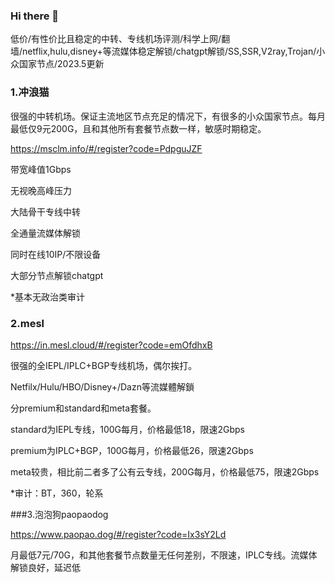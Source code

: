### Hi there 👋
低价/有性价比且稳定的中转、专线机场评测/科学上网/翻墙/netflix,hulu,disney+等流媒体稳定解锁/chatgpt解锁/SS,SSR,V2ray,Trojan/小众国家节点/2023.5更新
### 1.冲浪猫

很强的中转机场。保证主流地区节点充足的情况下，有很多的小众国家节点。每月最低仅9元200G，且和其他所有套餐节点数一样，敏感时期稳定。

https://msclm.info/#/register?code=PdpguJZF

带宽峰值1Gbps

无视晚高峰压力

大陆骨干专线中转

全通量流媒体解锁

同时在线10IP/不限设备

大部分节点解锁chatgpt

*基本无政治类审计

### 2.mesl

https://in.mesl.cloud/#/register?code=emOfdhxB

很强的全IEPL/IPLC+BGP专线机场，偶尔挨打。

Netfilx/Hulu/HBO/Disney+/Dazn等流媒體解鎖 

分premium和standard和meta套餐。

standard为IEPL专线，100G每月，价格最低18，限速2Gbps

premium为IPLC+BGP，100G每月，价格最低26，限速2Gbps

meta较贵，相比前二者多了公有云专线，200G每月，价格最低75，限速2Gbps

*审计：BT，360，轮系

###3.泡泡狗paopaodog

https://www.paopao.dog/#/register?code=Ix3sY2Ld

月最低7元/70G，和其他套餐节点数量无任何差别，不限速，IPLC专线。流媒体解锁良好，延迟低

<!--
**Freewallless/Freewallless** is a ✨ _special_ ✨ repository because its `README.md` (this file) appears on your GitHub profile.

Here are some ideas to get you started:

- 🔭 I’m currently working on ...
- 🌱 I’m currently learning ...
- 👯 I’m looking to collaborate on ...
- 🤔 I’m looking for help with ...
- 💬 Ask me about ...![A21F71C2-D555-4702-9CD4-0F6373548C86](https://github.com/Freewallless/Shadowsocks-ShadowsocksR-v2ray/assets/134179361/c8a29ee0-78a6-45ab-83cc-3f8cc357490a)
![0C8A7746-4E5D-4118-9BD6-84BCD80089CE](https://github.com/Freewallless/Shadowsocks-ShadowsocksR-v2ray/assets/134179361/fd5d31c1-00b5-4498-b76f-a750f66b2b10)
![EF2EDE0F-9898-46D9-8FF3-CAD707BC5731](https://github.com/Freewallless/Shadowsocks-ShadowsocksR-v2ray/assets/134179361/87252953-914f-4cbb-81c5-a9682967b3c8)

- 📫 How to reach me: ...
- 😄 Pronouns: ...
- ⚡ Fun fact: ...
-->
